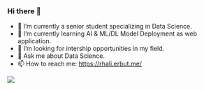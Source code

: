 ### Hi there 👋


- 🔭 I’m currently a senior student specializing in Data Science.
- 🌱 I’m currently learning AI & ML/DL Model Deployment as web application.
- 🔎 I’m looking for intership opportunities in my field.
- 💬 Ask me about Data Science. 
- 📫 How to reach me:
  https://rhali.erbut.me/


<img src="https://github-readme-stats.vercel.app/api/top-langs/?username=rhali-01" />
<!--
**rhali-01/rhali-01** is a ✨ _special_ ✨ repository because its `README.md` (this file) appears on your GitHub profile.

Here are some ideas to get you started:

- 🔭 I’m currently a senior student specializing in Data Science.
- 🌱 I’m currently learning ...
- 🔎 I’m looking for CO-OP or internship opportunities in my field 
- 💬 Ask me about Data Science. 
- 📫 How to reach me: ...
